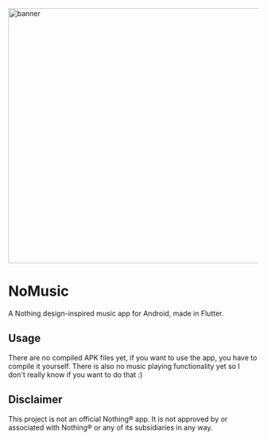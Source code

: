 <img width="916" height="512" alt="banner" src="https://github.com/user-attachments/assets/5bf6cd73-a1b7-47dd-af92-d22661c1b10c" />

# NoMusic
A Nothing design-inspired music app for Android, made in Flutter.

## Usage
There are no compiled APK files yet, if you want to use the app, you have to compile it yourself. There is also no music playing functionality yet so I don't really know if you want to do that :)

## Disclaimer
This project is not an official Nothing® app. It is not approved by or associated with Nothing® or any of its subsidiaries in any way.

